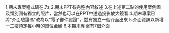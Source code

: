 1.期末專案程式碼在.7z
2.期末PPT有完整內容敘述
3.在上述第二點的使用案例圖及類別圖有獨立的照片，當然也可以在PPT中透過投影放大鏡看
4.期末專案已將"介面驗證碼"改為以"電子郵件認證"，並有獨立一個介面出來
5.介面資訊以新增一二樓預定每小時的單位金額
6.本期末專案有7個介面
